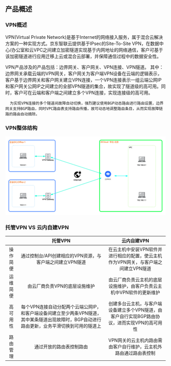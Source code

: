 ## 产品概述

### VPN概述

VPN(Virtual Private Network)是基于Internet的网络接入服务，属于混合云解决方案的一种实现方式。京东智联云提供基于IPsec的Site-To-Site VPN，在数据中心/办公室和云VPC之间建立加密隧道实现基于内网地址的网络通信，客户可基于该加密隧道进行应用迁移上云或混合云部署，并保障通信过程中的数据安全性。<br/>

VPN产品涉及的产品包括：边界网关、客户网关、VPN连接、VPN隧道。
其中：边界网关承载云端的VPN网关，客户网关为客户端VPN设备在云端的逻辑表示，客户基于边界网关和客户网关建立VPN连接，一个VPN连接表示一组云端公网IP和客户网关公网IP之间建立的全部VPN隧道的集合，故实现了隧道级的高可用。同时，客户可在云端和客户端之间建立多个VPN连接，实现连接级的高可用。

```
  为实现VPN连接的多个隧道间故障自动切换，强烈建议使用BGP动态路由进行路由设置，边界网关支持BGP路由，同时VPC路由表支持路由传播，故可动态地调整路由条目，从而实现故障链路的路由自动摘除。
```

### VPN整体结构
![](../../../../image/Networking/VPN/Introduction/product-view.png)



### 托管VPN VS 云内自建VPN

|  | 托管VPN | 云内自建VPN |
|:---:|:---:|:---:|
| 操作简便 | 通过控制台/API创建相应的VPN资源，与客户端之间建立VPN隧道 | 在云主机中安装VPN软件并进行相应的配置，使云主机作为VPN网关，与客户端之间建立VPN隧道 |
| 运维简便 | 由云厂商负责VPN的底层设施维护 | 由云厂商负责云主机的底层设施维护，由客户负责云主机中VPN软件的更新维护 |
| 高可用性 | 每个VPN连接自动分配两个云端公网IP，和客户端设备间建立至少两条VPN隧道，其中某条隧道出现故障时，BGP自动进行路由更新，业务平滑切换到可用的隧道上 | 创建多台云主机，与客户端设备建立多个VPN隧道，由客户自行实现BGP路由协议，进而实现VPN的高可用性 |
| 路由管理 | 通过开放的路由表控制路由 | VPN网关的云主机内路由需由客户自行维护，云主机外路由通过路由表控制 |
